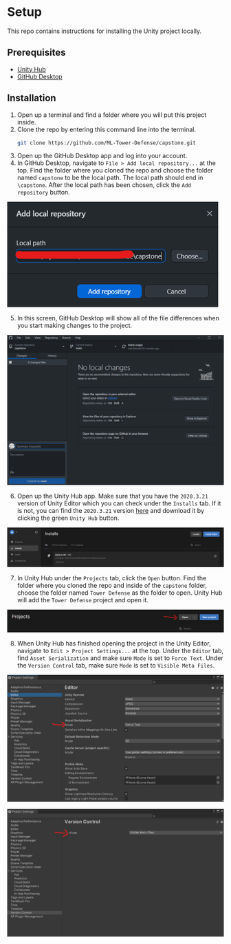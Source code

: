 # Setup

This repo contains instructions for installing the Unity project locally.

## Prerequisites

* [Unity Hub](https://unity3d.com/get-unity/download)
* [GitHub Desktop](https://desktop.github.com/)

## Installation

1. Open up a terminal and find a folder where you will put this project inside.
2. Clone the repo by entering this command line into the terminal.
   ```sh
   git clone https://github.com/ML-Tower-Defense/capstone.git
   ```
3. Open up the GitHub Desktop app and log into your account.
4. In GitHub Desktop, navigate to `File > Add local repository...` at the top.
Find the folder where you cloned the repo and choose the folder named `capstone` to be the local path. The local path should end in `\capstone`. After the local path has been chosen, click the `Add repository` button.

![Image 01][image01]

5. In this screen, GitHub Desktop will show all of the file differences when you start making changes to the project.

![Image 02][image02]

6. Open up the Unity Hub app. Make sure that you have the `2020.3.21` version of Unity Editor which you can check under the `Installs` tab. If it is not, you can find the `2020.3.21` version [here](https://unity3d.com/get-unity/download/archive) and download it by clicking the green `Unity Hub` button.

![Image 06][image06]

7. In Unity Hub under the `Projects` tab, click the `Open` button. Find the folder where you cloned the repo and inside of the `capstone` folder, choose the folder named `Tower Defense` as the folder to open. Unity Hub will add the `Tower Defense` project and open it.

![Image 03][image03]

8. When Unity Hub has finished opening the project in the Unity Editor, navigate to `Edit > Project Settings...` at the top. Under the `Editor` tab, find `Asset Serialization` and make sure `Mode` is set to `Force Text`. Under the `Version Control` tab, make sure `Mode` is set to `Visible Meta Files`.

![Image 04][image04]

![Image 05][image05]

[image01]: docs/images/image01.png
[image02]: docs/images/image02.png
[image03]: docs/images/image03.png
[image04]: docs/images/image04.png
[image05]: docs/images/image05.png
[image06]: docs/images/image06.png
